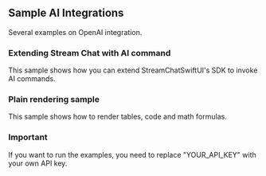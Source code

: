 ## Sample AI Integrations

Several examples on OpenAI integration.

### Extending Stream Chat with AI command

This sample shows how you can extend StreamChatSwiftUI's SDK to invoke AI commands.

### Plain rendering sample

This sample shows how to render tables, code and math formulas.

### Important

If you want to run the examples, you need to replace "YOUR_API_KEY" with your own API key.
